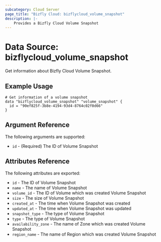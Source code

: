 ```yaml
---
subcategory: Cloud Server
page_title: "Bizfly Cloud: bizflycloud_volume_snapshot"
description: |-
    Provides a Bizfly Cloud Volume Snapshot
---
```


# Data Source: bizflycloud_volume_snapshot

Get information about Bizfly Cloud Volume Snapshot.

## Example Usage

```hcl
# Get information of a volume snapshot
data "bizflycloud_volume_snapshot" "volume_snapshot" {
  id = "90ef825f-3b8e-4194-93d4-8764c02f0d66"
}
```

## Argument Reference

The following arguments are supported:

-   `id` - (Required) The ID of Volume Snapshot

## Attributes Reference

The following attributes are exported:

-   `id` - The ID of Volume Snapshot
-   `name` - The name of Volume Snapshot
-   `volume_id` - The ID of Volume which was created Volume Snapshot
-   `size` - The size of Volume Snapshot
-   `created_at` - The time when Volume Snapshot was created
-   `updated_at` - The time when Volume Snapshot was updated
-   `snapshot_type` - The type of Volume Snapshot
-   `type` - The type of Volume Snapshot
-   `availability_zone` - The name of Zone which was created Volume Snapshot
-   `region_name` - The name of Region which was created Volume Snapshot

